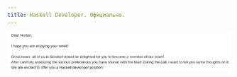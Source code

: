 ```yaml
---
title: Haskell Developer. Официально.
---
```


<img src="/images/serokell-haskell-developer.png"></img>


